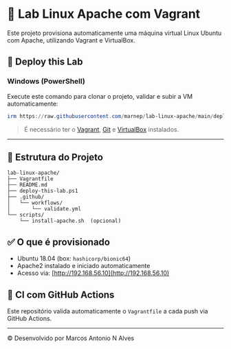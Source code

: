 # 🐧 Lab Linux Apache com Vagrant

Este projeto provisiona automaticamente uma máquina virtual Linux Ubuntu com Apache, utilizando Vagrant e VirtualBox.

## 🚀 Deploy this Lab

### Windows (PowerShell)
Execute este comando para clonar o projeto, validar e subir a VM automaticamente:

```powershell
irm https://raw.githubusercontent.com/marnep/lab-linux-apache/main/deploy-this-lab.ps1 | iex
```

> É necessário ter o [Vagrant](https://www.vagrantup.com/downloads), [Git](https://git-scm.com/downloads) e [VirtualBox](https://www.virtualbox.org/) instalados.

---

## 📂 Estrutura do Projeto

```
lab-linux-apache/
├── Vagrantfile
├── README.md
├── deploy-this-lab.ps1
├── .github/
│   └── workflows/
│       └── validate.yml
└── scripts/
    └── install-apache.sh  (opcional)
```

## ✅ O que é provisionado

- Ubuntu 18.04 (box: `hashicorp/bionic64`)
- Apache2 instalado e iniciado automaticamente
- Acesso via: [http://192.168.56.10](http://192.168.56.10)

## 🔄 CI com GitHub Actions

Este repositório valida automaticamente o `Vagrantfile` a cada push via GitHub Actions.

---

© Desenvolvido por Marcos Antonio N Alves
